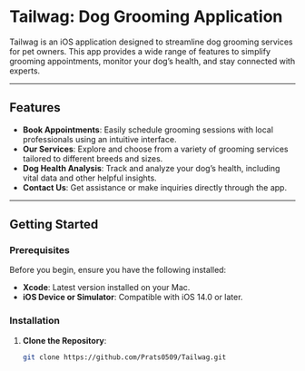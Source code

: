 # Tailwag: Dog Grooming Application

Tailwag is an iOS application designed to streamline dog grooming services for pet owners. This app provides a wide range of features to simplify grooming appointments, monitor your dog’s health, and stay connected with experts.

---

## Features

- **Book Appointments**: Easily schedule grooming sessions with local professionals using an intuitive interface.
- **Our Services**: Explore and choose from a variety of grooming services tailored to different breeds and sizes.
- **Dog Health Analysis**: Track and analyze your dog’s health, including vital data and other helpful insights.
- **Contact Us**: Get assistance or make inquiries directly through the app.

---


## Getting Started

### Prerequisites

Before you begin, ensure you have the following installed:

- **Xcode**: Latest version installed on your Mac.
- **iOS Device or Simulator**: Compatible with iOS 14.0 or later.

### Installation

1. **Clone the Repository**:
   ```bash
   git clone https://github.com/Prats0509/Tailwag.git
